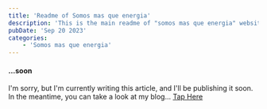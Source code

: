 ```yaml
---
title: 'Readme of Somos mas que energia'
description: 'This is the main readme of "somos mas que energia" website.'
pubDate: 'Sep 20 2023'
categories:
    - 'Somos mas que energia'
---
```


#### ...soon

I'm sorry, but I'm currently writing this article, and I'll be publishing it soon. In the meantime, you can take a look at my blog... [Tap Here](http://localhost:4321/blog/)
